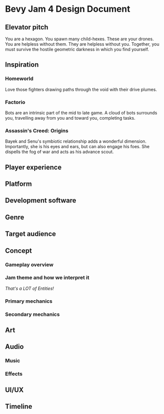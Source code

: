 # Bevy Jam 4 Design Document

## Elevator pitch

You are a hexagon. You spawn many child-hexes. These are your drones. You are helpless without them.
They are helpless without you. Together, you must survive the hostile geometric darkness in which
you find yourself.

## Inspiration

### Homeworld

Love those fighters drawing paths through the void with their drive plumes.

### Factorio

Bots are an intrinsic part of the mid to late game. A cloud of bots surrounds you, travelling away
from you and toward you, completing tasks.

### Assassin's Creed: Origins

Bayek and Senu's symbiotic relationship adds a wonderful dimension. Importantly, she is his eyes and
ears, but can also engage his foes. She dispells the fog of war and acts as his advance scout.

## Player experience

## Platform

## Development software

## Genre

## Target audience

## Concept

### Gameplay overview

### Jam theme and how we interpret it

_That's a LOT of Entities!_

### Primary mechanics

### Secondary mechanics

## Art

## Audio

### Music

### Effects

## UI/UX

## Timeline


